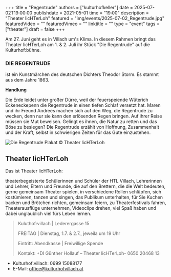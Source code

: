 +++
title = "Regentrude"
authors = ["kulturhofkeller"]
date = 2025-07-02T19:00:00
publishdate = 2021-05-01
time = "19:00"
description = "Theater licHTerLoh"
featured = "img/events/2025-07-02_Regentrude.jpg"
featuredVideo = ""
featuredVimeo = ""
linktitle = ""
type = "event"
tags = ["theater"]
draft = false
+++

Am 27. Juni geht es in Villach um's Klima. In diesem Rahmen bringt das Theater licHTerLoh am 1. & 2. Juli ihr Stück "Die Regentrude" auf die Kulturhof:bühne.

### DIE REGENTRUDE

ist ein Kunstmärchen des deutschen Dichters Theodor Storm. Es stammt aus dem Jahre 1863. 

**Handlung**

Die Erde leidet unter großer Dürre, weil der feuerspeiende Wüterich Eckeneckepenn die Regentrude in einen tiefen Schlaf versetzt hat. Maren und ihr Freund Andrees machen sich auf den Weg, die Regentrude zu wecken, denn nur sie kann den erlösenden Regen bringen. Auf ihrer Reise müssen sie Mut beweisen. Gelingt es ihnen, die Natur zu retten und das Böse zu besiegen? 
Die Regentrude erzählt von Hoffnung, Zusammenhalt und der Kraft, selbst in schwierigen Zeiten für das Gute einzustehen.

![Die Regentrude](/img/events/2025-07-02_Regentrude.jpg)
Plakat © Theater licHTerLoh

## Theater licHTerLoh

Das ist Theater licHTerLoh:

theaterbegeisterte Schülerinnen und Schüler der HTL Villach, Lehrerinnen und Lehrer, Eltern und Freunde, die auf den Brettern, die die Welt bedeuten, gerne gemeinsam Theater spielen, in verschiedene Rollen schlüpfen, sich kostümieren, tanzen und singen, das Publikum unterhalten, für Sie Kuchen backen und Brötchen richten, gemeinsam feiern, zu Theaterfestivals fahren, Theaterausflüge unternehmen, Videoclips drehen, viel Spaß haben und dabei unglaublich viel fürs Leben lernen.


> Kuluthof:villach | Lederergasse 15
>
> FREITAG | Dienstag, 1.7. & 2.7., jeweila um 19 Uhr
>
> Eintritt: Abendkasse | Freiwillige Spende
>
> Kontakt: +DI Günther Hollauf – Theater licHTerLoh- 0650 20468 13




- Kulturhof:villach: 0699 15088177 
- E-Mail: office@kulturhofvillach.at
